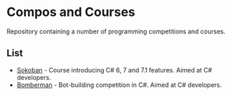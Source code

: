 # Compos and Courses

Repository containing a number of programming competitions and courses.

## List

* [Sokoban](Sokoban/index.md) - Course introducing C# 6, 7 and 7.1 features. Aimed at C# developers.
* [Bomberman](Bomberman/index.md) - Bot-building competition in C#. Aimed at C# developers.
